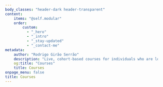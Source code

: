 ```yaml
---
body_classes: "header-dark header-transparent"
content:
    items: "@self.modular"
    order:
        custom:
          - "_hero"
          - "_intro"
          - "_stay-updated"
          - "_contact-me"
metadata:
    author: "Rodrigo Girão Serrão"
    description: "Live, cohort-based courses for individuals who are looking to become more proficient with their Python programming skills."
    og:title: "Courses"
    title: Courses
onpage_menu: false
title: Courses
---
```

